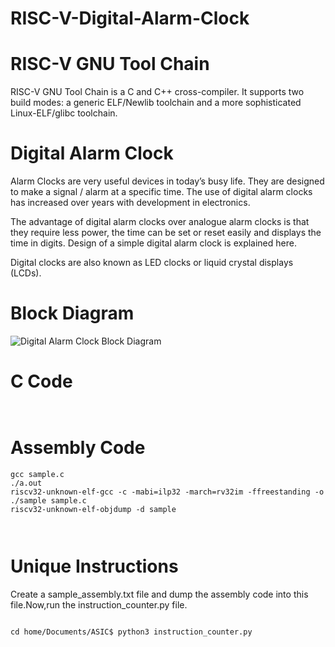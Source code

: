 # RISC-V-Digital-Alarm-Clock

# RISC-V GNU Tool Chain

  RISC-V GNU Tool Chain is a  C and C++ cross-compiler. It supports two build modes: a generic ELF/Newlib toolchain and a more sophisticated Linux-ELF/glibc toolchain.


# Digital Alarm Clock

Alarm Clocks are very useful devices in today’s busy life. They are designed to make a signal / alarm at a specific time. The use of digital alarm clocks has increased over years with development in electronics.

The advantage of digital alarm clocks over analogue alarm clocks is that they require less power, the time can be set or reset easily and displays the time in digits. Design of a simple digital alarm clock is explained here.

Digital clocks are also known as LED clocks or liquid crystal displays (LCDs).

# Block Diagram

![Digital Alarm Clock Block Diagram](https://github.com/IswaryaIlanchezhiyan/RISC-V-Digital-Alarm-Clock/assets/140998760/1fb9e8f4-2d43-42dd-b61f-b315de72da25)


# C Code

```


```

# Assembly Code

```
gcc sample.c
./a.out
riscv32-unknown-elf-gcc -c -mabi=ilp32 -march=rv32im -ffreestanding -o ./sample sample.c
riscv32-unknown-elf-objdump -d sample

```

```


```

# Unique Instructions

Create a sample_assembly.txt file and dump the assembly code into this file.Now,run the instruction_counter.py file.

```

cd home/Documents/ASIC$ python3 instruction_counter.py

```

```



```



